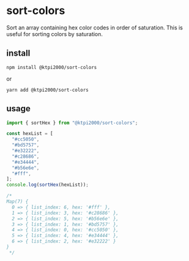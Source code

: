 # sort-colors

Sort an array containing hex color codes in order of saturation. This is useful for sorting colors by saturation.

## install

```
npm install @ktpi2000/sort-colors
```
or
```
yarn add @ktpi2000/sort-colors
```

## usage

```javascript
import { sortHex } from "@ktpi2000/sort-colors";

const hexList = [
  "#cc5050",
  "#bd5757",
  "#e32222",
  "#c28686",
  "#e34444",
  "#b56e6e",
  "#fff",
];
console.log(sortHex(hexList));

/*
Map(7) {
  0 => { list_index: 6, hex: '#fff' },
  1 => { list_index: 3, hex: '#c28686' },
  2 => { list_index: 5, hex: '#b56e6e' },
  3 => { list_index: 1, hex: '#bd5757' },
  4 => { list_index: 0, hex: '#cc5050' },
  5 => { list_index: 4, hex: '#e34444' },
  6 => { list_index: 2, hex: '#e32222' }
}
 */
```
